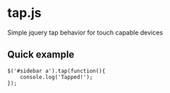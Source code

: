 tap.js
======

Simple jquery tap behavior for touch capable devices

Quick example
-----

    $('#sidebar a').tap(function(){
        console.log('Tapped!');
    });